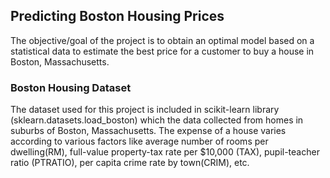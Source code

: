 ## Predicting Boston Housing Prices


The objective/goal of the project is to obtain an optimal model based on a statistical data to estimate the best price for a customer to buy a house in Boston, Massachusetts. 

### Boston Housing Dataset 
The dataset used for this project is included in scikit-learn library (sklearn.datasets.load_boston) which the data collected from homes in suburbs of Boston, Massachusetts. The expense of a house varies according to various factors like average number of rooms per dwelling(RM), full-value property-tax rate per $10,000 (TAX), pupil-teacher ratio (PTRATIO), per capita crime rate by town(CRIM), etc.


